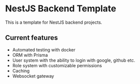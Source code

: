 # NestJS Backend Template

This is a template for NestJS backend projects.

## Current features

-   Automated testing with docker
-   ORM with Prisma
-   User system with the ability to login with google, github etc.
-   Role system with customizable permissions
-   Caching
-   Websocket gateway
